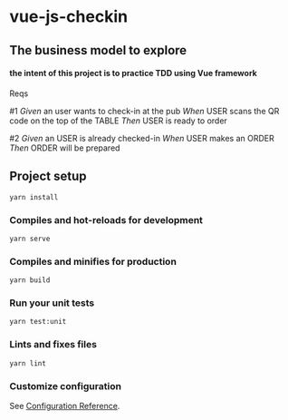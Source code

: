 # vue-js-checkin

## The business model to explore
#### the intent of this project is to practice TDD using Vue framework

Reqs

#1
*Given* an user wants to check-in at the pub 
*When* USER scans the QR code on the top of the TABLE
*Then* USER is ready to order

#2
*Given* an USER is already checked-in 
*When* USER makes an ORDER 
*Then* ORDER will be prepared


## Project setup
```
yarn install
```

### Compiles and hot-reloads for development
```
yarn serve
```

### Compiles and minifies for production
```
yarn build
```

### Run your unit tests
```
yarn test:unit
```

### Lints and fixes files
```
yarn lint
```

### Customize configuration
See [Configuration Reference](https://cli.vuejs.org/config/).
